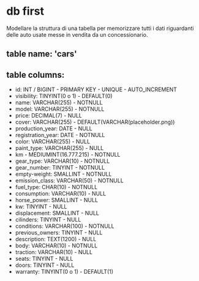 # db first

Modellare la struttura di una tabella per memorizzare tutti i dati riguardanti delle auto usate messe in vendita da un concessionario.

## table name: 'cars'

## table columns:
- id: INT / BIGINT - PRIMARY KEY - UNIQUE - AUTO_INCREMENT
- visibility: TINYINT(0 o 1) - DEFAULT(0)
- name: VARCHAR(255) - NOTNULL
- model: VARCHAR(255) - NOTNULL
- price: DECIMAL(7) - NULL
- cover: VARCHAR(255) - DEFAULT(VARCHAR(placeholder.png))
- production_year: DATE - NULL
- registration_year: DATE - NOTNULL
- color: VARCHAR(255) - NULL
- paint_type: VARCHAR(255) - NULL
- km - MEDIUMINT(16.777.215) - NOTNULL
- gear_type: VARCHAR(10) - NOTNULL
- gear_number: TINYINT - NOTNULL
- empty-weight: SMALLINT - NOTNULL
- emission_class: VARCHAR(50) - NOTNULL
- fuel_type: CHAR(10) - NOTNULL
- consumption: VARCHAR(10) - NULL
- horse_power: SMALLINT - NULL
- kw: TINYINT - NULL
- displacement: SMALLINT - NULL
- cilinders: TINYINT - NULL
- conditions: VARCHAR(100) - NOTNULL
- previous_owners: TINYINT - NULL
- description: TEXT(1200) - NULL
- body: VARCHAR(10) - NOTNULL
- traction: VARCHAR(10) - NULL
- seats: TINYINT - NULL
- doors: TINYINT - NULL
- warranty: TINYINT(0 o 1) - DEFAULT(1)